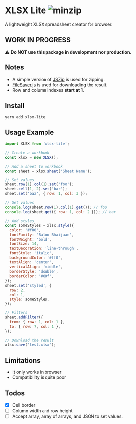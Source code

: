 # XLSX Lite ![minzip](https://badgen.net/bundlephobia/minzip/xlsx-lite)

A lightweight XLSX spreadsheet creator for browser.

## WORK IN PROGRESS

:warning: **Do NOT use this package in development nor production.**

## Notes

- A simple version of [JSZip](https://stuk.github.io/jszip/) is used for zipping.
- [FileSaver.js](https://github.com/eligrey/FileSaver.js/) is used for downloading the result.
- Row and column indexes **start at 1**.

## Install

```bash
yarn add xlsx-lite
```

## Usage Example

```js
import XLSX from 'xlsx-lite';

// Create a workbook
const xlsx = new XLSX();

// Add a sheet to workbook
const sheet = xlsx.sheet('Sheet Name');

// Set values
sheet.row(1).col(1).set('foo');
sheet.cell(1, 2).set('bar');
sheet.set('baz', { row: 1, col: 3 });

// Get values
console.log(sheet.row(1).col(1).get()); // foo
console.log(sheet.get({ row: 1, col: 2 })); // bar

// Add styles
const someStyles = xlsx.style({
  color: '#f00',
  fontFamily: 'Baloo Bhaijaan',
  fontWeight: 'bold',
  fontSize: 14,
  textDecoration: 'line-through',
  fontStyle: 'italic',
  backgroundColor: '#ff0',
  textAlign: 'center',
  verticalAlign: 'middle',
  borderStyle: 'double',
  borderColor: '#00f',
});
sheet.set('styled', {
  row: 2,
  col: 1,
  style: someStyles,
});

// Filters
sheet.addFilter({
  from: { row: 1, col: 1 },
  to: { row: 7, col: 1 },
});

// Download the result
xlsx.save('test.xlsx');
```

## Limitations

- It only works in browser
- Compatibility is quite poor

## Todos

- [x] Cell border
- [ ] Column width and row height
- [ ] Accept array, array of arrays, and JSON to set values.
